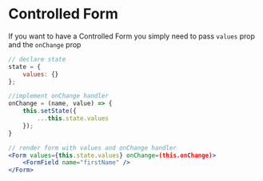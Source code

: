 # Controlled Form

If you want to have a Controlled Form you simply need to pass `values` prop and the `onChange` prop

```jsx
// declare state
state = {
    values: {}
};

//implement onChange handler
onChange = (name, value) => {
    this.setState({
        ...this.state.values
    });
}

// render form with values and onChange handler
<Form values={this.state.values} onChange=(this.onChange)>
    <FormField name="firstName" />
</Form>
```

